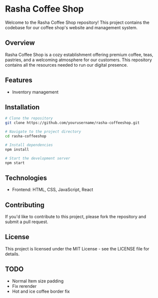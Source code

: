 # Rasha Coffee Shop

Welcome to the Rasha Coffee Shop repository! This project contains the codebase for our coffee shop's website and management system.

## Overview

Rasha Coffee Shop is a cozy establishment offering premium coffee, teas, pastries, and a welcoming atmosphere for our customers. This repository contains all the resources needed to run our digital presence.

## Features

- Inventory management

## Installation

```bash
# Clone the repository
git clone https://github.com/yourusername/rasha-coffeeshop.git

# Navigate to the project directory
cd rasha-coffeeshop

# Install dependencies
npm install

# Start the development server
npm start
```

## Technologies

- Frontend: HTML, CSS, JavaScript, React

## Contributing

If you'd like to contribute to this project, please fork the repository and submit a pull request.

## License

This project is licensed under the MIT License - see the LICENSE file for details.

## TODO

+ Normal Item size padding
+ Fix rerender
+ Hot and ice coffee border fix